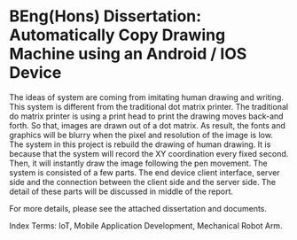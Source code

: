 # BEng(Hons) Dissertation: Automatically Copy Drawing Machine using an Android / IOS Device 

   The ideas of system are coming from imitating human drawing and writing. This system is different from the traditional dot matrix printer. 
The traditional do matrix printer is using a print head to print the drawing moves back-and forth. So that, images are drawn out of a dot matrix. As result, the fonts and graphics will be blurry when the pixel and resolution of the image is low. 
The system in this project is rebuild the drawing of human drawing. It is because that the system will record the XY coordination every fixed second. Then, it will instantly draw the image following the pen movement. 
   The system is consisted of a few parts. The end device client interface, server side and the connection between the client side and the server side. The detail of these parts will be discussed in middle of the report.

  For more details, please see the attached dissertation and documents.
   
  Index Terms: IoT, Mobile Application Development, Mechanical Robot Arm.
